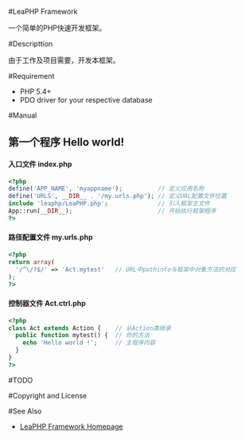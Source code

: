 #LeaPHP Framework

一个简单的PHP快速开发框架。

#Descripttion

由于工作及项目需要，开发本框架。


#Requirement
* PHP 5.4+
* PDO driver for your respective database

#Manual
## 第一个程序 Hello world!

#### 入口文件 index.php
```php
<?php
define('APP_NAME', 'myappname');          // 定义应用名称
define('URLS', __DIR__ . '/my.urls.php'); // 定义URL配置文件位置
include 'leaphp/LeaPHP.php';              // 引入框架主文件
App::run(__DIR__);                        // 开始执行框架程序
?>
```

#### 路径配置文件 my.urls.php
```php
<?php
return array(
  '/^\/?$/' => 'Act.mytest'   // URL中pathinfo与框架中对象方法的对应
);
?>
```

#### 控制器文件 Act.ctrl.php
```php
<?php
class Act extends Action {    // 从Action类继承
  public function mytest() {  // 你的方法
    echo 'Hello world !';     // 主程序内容
  }
}
?>
```

#TODO

#Copyright and License

#See Also
* [LeaPHP Framework Homepage](http://leaphp.net)
